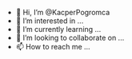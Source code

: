 - 👋 Hi, I’m @KacperPogromca
- 👀 I’m interested in ...
- 🌱 I’m currently learning ...
- 💞️ I’m looking to collaborate on ...
- 📫 How to reach me ...

<!---
KacperPogromca/KacperPogromca is a ✨ special ✨ repository because its `README.md` (this file) appears on your GitHub profile.
You can click the Preview link to take a look at your changes.
--->
